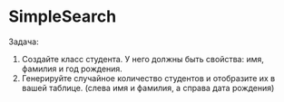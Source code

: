 # SimpleSearch

Задача:
1. Создайте класс студента. У него должны быть свойства: имя, фамилия и год рождения.
2. Генерируйте случайное количество студентов и отобразите их в вашей таблице. (слева имя и фамилия, а справа дата рождения)

